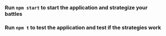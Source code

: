 ### Run `npm start` to start the application and strategize your battles

### Run `npm t` to test the application and test if the strategies work
